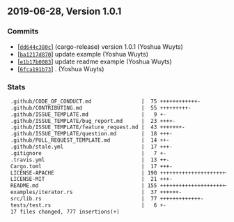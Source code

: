 ## 2019-06-28, Version 1.0.1
### Commits
- [[`dd644c380c`](https://github.com/yoshuawuyts/associate-async-io/commit/dd644c380c1ac779899df526643e13855a6bb257)] (cargo-release) version 1.0.1 (Yoshua Wuyts)
- [[`ba1217d870`](https://github.com/yoshuawuyts/associate-async-io/commit/ba1217d87083ec8f55e88dbdf2deed87a3636dbe)] update example (Yoshua Wuyts)
- [[`e1b17b0083`](https://github.com/yoshuawuyts/associate-async-io/commit/e1b17b00831a2b5a4c5be1e43eb333905910cc8a)] update readme example (Yoshua Wuyts)
- [[`6fca191b73`](https://github.com/yoshuawuyts/associate-async-io/commit/6fca191b733f09dda69b3c32609f3957057a3cd6)] . (Yoshua Wuyts)

### Stats
```diff
 .github/CODE_OF_CONDUCT.md                |  75 ++++++++++++-
 .github/CONTRIBUTING.md                   |  55 +++++++++-
 .github/ISSUE_TEMPLATE.md                 |   9 +-
 .github/ISSUE_TEMPLATE/bug_report.md      |  23 ++++-
 .github/ISSUE_TEMPLATE/feature_request.md |  43 +++++++-
 .github/ISSUE_TEMPLATE/question.md        |  18 +++-
 .github/PULL_REQUEST_TEMPLATE.md          |  14 ++-
 .github/stale.yml                         |  17 +++-
 .gitignore                                |   7 +-
 .travis.yml                               |  13 ++-
 Cargo.toml                                |  17 +++-
 LICENSE-APACHE                            | 190 +++++++++++++++++++++++++++++++-
 LICENSE-MIT                               |  21 +++-
 README.md                                 | 155 +++++++++++++++++++++++++-
 examples/iterator.rs                      |  37 ++++++-
 src/lib.rs                                |  77 +++++++++++++-
 tests/test.rs                             |   6 +-
 17 files changed, 777 insertions(+)
```


